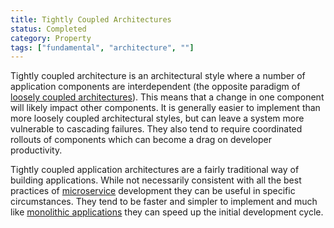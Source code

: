 ```yaml
---
title: Tightly Coupled Architectures
status: Completed
category: Property
tags: ["fundamental", "architecture", ""]
---
```


Tightly coupled architecture is an architectural style where a number of application components are interdependent 
(the opposite paradigm of [loosely coupled architectures](/loosely-coupled-architecture/)). 
This means that a change in one component will likely impact other components. 
It is generally easier to implement than more loosely coupled architectural styles, 
but can leave a system more vulnerable to cascading failures. 
They also tend to require coordinated rollouts of components 
which can become a drag on developer productivity.

Tightly coupled application architectures are a fairly traditional way of building applications. 
While not necessarily consistent with all the best practices of [microservice](/microservices/) development 
they can be useful in specific circumstances. 
They tend to be faster and simpler to implement and 
much like [monolithic applications](/monolithic-apps/) they can speed up the initial development cycle.
